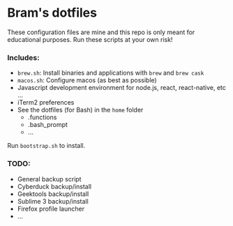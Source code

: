 # Bram's dotfiles

These configuration files are mine and this repo is only meant for educational purposes. Run these scripts at your own risk!

### Includes:

* `brew.sh`: Install binaries and applications with `brew` and `brew cask`
* `macos.sh`: Configure macos (as best as possible)
* Javascript development environment for node.js, react, react-native, etc ...
* iTerm2 preferences
* See the dotfiles (for Bash) in the `home` folder
  * .functions
  * .bash_prompt
  * ...


Run `bootstrap.sh` to install.


### TODO:
  * General backup script
  * Cyberduck backup/install
  * Geektools backup/install
  * Sublime 3 backup/install
  * Firefox profile launcher
  * ...
